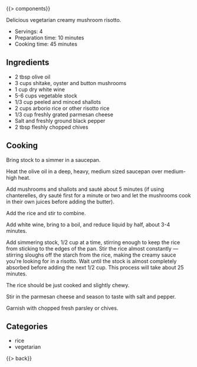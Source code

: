 {{> components}}

Delicious vegetarian creamy mushroom risotto.

* Servings: 4
* Preparation time: 10 minutes
* Cooking time: 45 minutes

## Ingredients

* 2 tbsp olive oil
* 3 cups shitake, oyster and button mushrooms
* 1 cup dry white wine
* 5-6 cups vegetable stock
* 1/3 cup peeled and minced shallots
* 2 cups arborio rice or other risotto rice
* 1/3 cup freshly grated parmesan cheese
* Salt and freshly ground black pepper
* 2 tbsp fleshly chopped chives

## Cooking

Bring stock to a simmer in a saucepan.

Heat the olive oil in a deep, heavy, medium sized saucepan over medium-high heat.

Add mushrooms and shallots and sauté about 5 minutes (if using chanterelles,
dry sauté first for a minute or two and let the mushrooms cook in their own
juices before adding the butter).

Add the rice and stir to combine.

Add white wine, bring to a boil, and reduce liquid by half, about 3-4 minutes.

Add simmering stock, 1/2 cup at a time, stirring enough to keep the rice from
sticking to the edges of the pan. Stir the rice almost constantly — stirring sloughs
off the starch from the rice, making the creamy sauce you're looking for in
a risotto. Wait until the stock is almost completely absorbed before adding the
next 1/2 cup. This process will take about 25 minutes.

The rice should be just cooked and slightly chewy.

Stir in the parmesan cheese and season to taste with salt and pepper.

Garnish with chopped fresh parsley or chives.

## Categories

* rice
* vegetarian

{{> back}}
